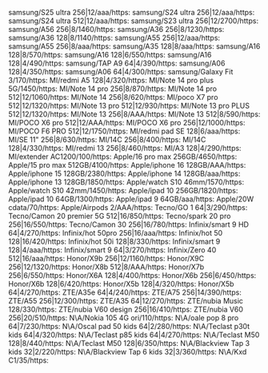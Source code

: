 samsung/S25 ultra 256|12/aaa/https:
samsung/S24 ultra 256|12/aaa/https:
samsung/S24 ultra 512|12/aaa/https:
samsung/S23 ultra 256|12/2700/https:
samsung/A56 256|8/1460/https:
samsung/A36 256|8/1230/https:
samsung/A36 128|8/1140/https:
samsung/A55 256|12/aaa/https:
samsung/A55 256|8/aaa/https:
samsung/A35 128|8/aaa/https:
samsung/A16 128|8/570/https:
samsung/A16 128|6/550/https:
samsung/A16 128|4/490/https:
samsung/TAP A9 64|4/390/https:
samsung/A06 128|4/350/https:
samsung/A06 64|4/300/https:
samsung/Galaxy Fit 3/170/https:
MI/redmi A5 128|4/320/https:
MI/Note 14 pro plus 5G/1450/https:
MI/Note 14 pro 256|8/870/https:
MI/Note 14 pro 512|12/1060/https:
MI/Note 14 256|8/620/https:
MI/poco X7 pro 512|12/1320/https:
MI/Note 13 pro 512|12/930/https:
MI/Note 13 pro PLUS 512|12/1320/https:
MI/Note 13 256|8/AAA/https:
MI/Note 13 512|8/590/https:
MI/POCO X6 pro 512|12/AAA/https:
MI/POCO X6 pro 256|12/1000/https:
MI/POCO F6 PRO 512|12/1750/https:
MI/redmi pad SE 128|6/aaa/https:
MI/SE 11" 256|8/630/https:
MI/14C 256|8/400/https:
MI/14C 128|4/330/https:
MI/redmi 13 256|8/460/https:
MI/A3 128|4/290/https:
MI/extender AC1200/100/https:
Apple/16 pro max 256GB/4650/https:
Apple/15 pro max 512GB/4100/https:
Apple/iphone 16 128GB/AAA/https:
Apple/iphone 15 128GB/2380/https:
Apple/iphone 14 128GB/aaa/https:
Apple/iphone 13 128GB/1850/https:
Apple/watch S10 46mm/1570/https:
Apple/watch S10 42mm/1450/https:
Apple/ipad 10 256GB/1820/https:
Apple/ipad 10 64GB/1300/https:
Apple/ipad 9 64GB/aaa/https:
Apple/20W cdata/70/https:
Apple/Airpods 2/AAA/https:
Tecno/GO 1 64|3/290/https:
Tecno/Camon 20 premier 5G 512|16/850/https:
Tecno/spark 20 pro 256|16/550/https:
Tecno/Camon 30 256|16/780/https:
Infinix/smart 9 HD 64|4/270/https:
Infinix/hot 50pro 256|16/aaa/https:
Infinix/hot 50 128|16/420/https:
Infinix/hot 50i 128|8/330/https:
Infinix/smart 9 128|4/aaa/https:
Infinix/smart 9 64|3/270/https:
Infinix/Zero 40 512|16/aaa/https:
Honor/X9b 256|12/1160/https:
Honor/X9C 256|12/1320/https:
Honor/X8b 512|8/AAA/https:
Honor/X7b 256|6/550/https:
Honor/X6A 128|4/400/https:
Honor/X6b 256|6/450/https:
Honor/X6b 128|6/420/https:
Honor/X5b 128|4/320/https:
Honor/X5b 64|4/270/https:
ZTE/A35e 64|4/240/https:
ZTE/A75 256|14/390/https:
ZTE/A55 256|12/300/https:
ZTE/A35 64|12/270/https:
ZTE/nubia Music 128/330/https:
ZTE/nubia V60 design 256|16/410/https:
ZTE/nubia V60 256|20/510/https:
N\A/Nokia 105 4G ori/110/https:
N\A/oale pop 8 pro 64|7/230/https:
N\A/Oscal pad 50 kids 64|2/280/https:
N\A/Teclast p30t kids 64|4/320/https:
N\A/Teclast p85 kids 64|4/270/https:
N\A/Teclast M50 128|8/440/https:
N\A/Teclast M50 128|6/350/https:
N\A/Blackview Tap 3 kids 32|2/220/https:
N\A/Blackview Tap 6 kids 32|3/360/https:
N\A/Kxd C1/35/https: